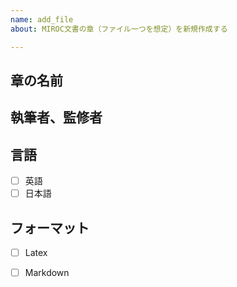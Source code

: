 ```yaml
---
name: add_file
about: MIROC文書の章（ファイル一つを想定）を新規作成する

---
```


## 章の名前

## 執筆者、監修者

## 言語

- [ ] 英語
- [ ] 日本語

## フォーマット

- [ ] Latex
- [ ] Markdown

